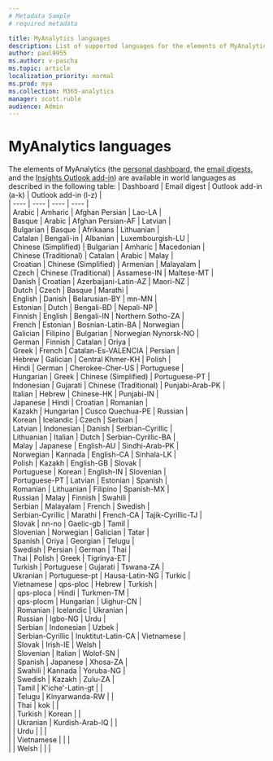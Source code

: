 ```yaml
---
# Metadata Sample
# required metadata

title: MyAnalytics languages
description: List of supported languages for the elements of MyAnalytics
author: paul9955
ms.author: v-pascha
ms.topic: article
localization_priority: normal 
ms.prod: mya
ms.collection: M365-analytics
manager: scott.ruble
audience: Admin
---
```


# MyAnalytics languages

The elements of MyAnalytics (the [personal dashboard](../use/dashboard-2.md), the [email digests](../use/email-digest-2.md), and the [Insights Outlook add-in](../use/add-in.md)) are available in world languages as described in the following table: 
  |  	Dashboard	  |  	Email digest	  |  	Outlook add-in (a-k)	  |  	Outlook add-in (l-z)	  |  
  |  	----	  |  	----	  |  	----	  |  	----	  |  
  |  	Arabic	  |  	Amharic	  |  	Afghan Persian	  |  	Lao-LA	  |  
  |  	Basque	  |  	Arabic	  |  	Afghan Persian-AF	  |  	Latvian	  |  
  |  	Bulgarian	  |  	Basque	  |  	Afrikaans	  |  	Lithuanian	  |  
  |  	Catalan	  |  	Bengali-in	  |  	Albanian	  |  	Luxembourgish-LU	  |  
  |  	Chinese (Simplified)	  |  	Bulgarian	  |  	Amharic	  |  	Macedonian	  |  
  |  	Chinese (Traditional)	  |  	Catalan	  |  	Arabic	  |  	Malay	  |  
  |  	Croatian	  |  	Chinese (Simplified)	  |  	Armenian	  |  	Malayalam	  |  
  |  	Czech	  |  	Chinese (Traditional)	  |  	Assamese-IN	  |  	Maltese-MT	  |  
  |  	Danish	  |  	Croatian	  |  	Azerbaijani-Latin-AZ	  |  	Maori-NZ	  |  
  |  	Dutch	  |  	Czech	  |  	Basque	  |  	Marathi	  |  
  |  	English	  |  	Danish	  |  	Belarusian-BY	  |  	mn-MN	  |  
  |  	Estonian	  |  	Dutch	  |  	Bengali-BD	  |  	Nepali-NP	  |  
  |  	Finnish	  |  	English	  |  	Bengali-IN	  |  	Northern Sotho-ZA	  |  
  |  	French	  |  	Estonian	  |  	Bosnian-Latin-BA	  |  	Norwegian	  |  
  |  	Galician	  |  	Filipino	  |  	Bulgarian	  |  	Norwegian Nynorsk-NO	  |  
  |  	German	  |  	Finnish	  |  	Catalan	  |  	Oriya	  |  
  |  	Greek	  |  	French	  |  	Catalan-Es-VALENCIA	  |  	Persian	  |  
  |  	Hebrew	  |  	Galician	  |  	Central Khmer-KH	  |  	Polish	  |  
  |  	Hindi	  |  	German	  |  	Cherokee-Cher-US	  |  	Portuguese	  |  
  |  	Hungarian	  |  	Greek	  |  	Chinese (Simplified)	  |  	Portuguese-PT	  |  
  |  	Indonesian	  |  	Gujarati	  |  	Chinese (Traditional)	  |  	Punjabi-Arab-PK	  |  
  |  	Italian	  |  	Hebrew	  |  	Chinese-HK	  |  	Punjabi-IN	  |  
  |  	Japanese	  |  	Hindi	  |  	Croatian	  |  	Romanian	  |  
  |  	Kazakh	  |  	Hungarian	  |  	Cusco Quechua-PE	  |  	Russian	  |  
  |  	Korean	  |  	Icelandic	  |  	Czech	  |  	Serbian	  |  
  |  	Latvian	  |  	Indonesian	  |  	Danish	  |  	Serbian-Cyrillic	  |  
  |  	Lithuanian	  |  	Italian	  |  	Dutch	  |  	Serbian-Cyrillic-BA	  |  
  |  	Malay	  |  	Japanese	  |  	English-AU	  |  	Sindhi-Arab-PK	  |  
  |  	Norwegian	  |  	Kannada	  |  	English-CA	  |  	Sinhala-LK	  |  
  |  	Polish	  |  	Kazakh	  |  	English-GB	  |  	Slovak	  |  
  |  	Portuguese	  |  	Korean	  |  	English-IN	  |  	Slovenian	  |  
  |  	Portuguese-PT	  |  	Latvian	  |  	Estonian	  |  	Spanish	  |  
  |  	Romanian	  |  	Lithuanian	  |  	Filipino	  |  	Spanish-MX	  |  
  |  	Russian	  |  	Malay	  |  	Finnish	  |  	Swahili	  |  
  |  	Serbian	  |  	Malayalam	  |  	French	  |  	Swedish	  |  
  |  	Serbian-Cyrillic	  |  	Marathi	  |  	French-CA	  |  	Tajik-Cyrillic-TJ	  |  
  |  	Slovak	  |  	nn-no	  |  	Gaelic-gb	  |  	Tamil	  |  
  |  	Slovenian	  |  	Norwegian	  |  	Galician	  |  	Tatar	  |  
  |  	Spanish	  |  	Oriya	  |  	Georgian	  |  	Telugu	  |  
  |  	Swedish	  |  	Persian	  |  	German	  |  	Thai	  |  
  |  	Thai	  |  	Polish	  |  	Greek	  |  	Tigrinya-ET	  |  
  |  	Turkish	  |  	Portuguese	  |  	Gujarati	  |  	Tswana-ZA	  |  
  |  	Ukranian	  |  	Portuguese-pt	  |  	Hausa-Latin-NG	  |  	Turkic	  |  
  |  	Vietnamese	  |  	qps-ploc	  |  	Hebrew	  |  	Turkish	  |  
  |  		  |  	qps-ploca	  |  	Hindi	  |  	Turkmen-TM	  |  
  |  		  |  	qps-plocm	  |  	Hungarian	  |  	Uighur-CN	  |  
  |  		  |  	Romanian	  |  	Icelandic	  |  	Ukranian	  |  
  |  		  |  	Russian	  |  	Igbo-NG	  |  	Urdu	  |  
  |  		  |  	Serbian	  |  	Indonesian	  |  	Uzbek	  |  
  |  		  |  	Serbian-Cyrillic	  |  	Inuktitut-Latin-CA	  |  	Vietnamese	  |  
  |  		  |  	Slovak	  |  	Irish-IE	  |  	Welsh	  |  
  |  		  |  	Slovenian	  |  	Italian	  |  	Wolof-SN	  |  
  |  		  |  	Spanish	  |  	Japanese	  |  	Xhosa-ZA	  |  
  |  		  |  	Swahili	  |  	Kannada	  |  	Yoruba-NG	  |  
  |  		  |  	Swedish	  |  	Kazakh	  |  	Zulu-ZA	  |  
  |  		  |  	Tamil	  |  	K'iche'-Latin-gt	  |  		  |  
  |  		  |  	Telugu	  |  	Kinyarwanda-RW	  |  		  |  
  |  		  |  	Thai	  |  	kok	  |  		  |  
  |  		  |  	Turkish	  |  	Korean	  |  		  |  
  |  		  |  	Ukranian	  |  	Kurdish-Arab-IQ	  |  		  |  
  |  		  |  	Urdu	  |  		  |  		  |  
  |  		  |  	Vietnamese	  |  		  |  		  |  
  |  		  |  	Welsh	  |  		  |  		  |  

  

<!-- ORIGINAL, WITH LANGUAGE CODES ONLY: 

  |  Dashboard	 |  Email digest  |  Insights Outlook add-in  |  
  |  ----	  |  ----	  |  ----	  |  
  |  	ar	  |  	am	  |  	af	  |  
  |  	bg	  |  	ar	  |  	am	  |  
  |  	ca	  |  	bg	  |  	ar	  |  
  |  	cs	  |  	bn-in	  |  	as-IN	  |  
  |  	da	  |  	ca	  |  	az-Latn-AZ	  |  
  |  	de	  |  	cs	  |  	be-BY	  |  
  |  	el	  |  	cy	  |  	bg	  |  
  |  	en	  |  	da	  |  	bn-BD	  |  
  |  	es	  |  	de	  |  	bn-IN	  |  
  |  	et	  |  	el	  |  	bs-Latn-BA	  |  
  |  	eu	  |  	en	  |  	ca	  |  
  |  	fi	  |  	es	  |  	ca-Es-VALENCIA	  |  
  |  	fr	  |  	et	  |  	chr-Cher-US	  |  
  |  	gl	  |  	eu	  |  	cs	  |  
  |  	he	  |  	fa	  |  	cy	  |  
  |  	hi	  |  	fi	  |  	da	  |  
  |  	hr	  |  	fil	  |  	de	  |  
  |  	hu	  |  	fr	  |  	el	  |  
  |  	id	  |  	gl	  |  	en-AU	  |  
  |  	it	  |  	gu	  |  	en-CA	  |  
  |  	ja	  |  	he	  |  	en-GB	  |  
  |  	kk	  |  	hi	  |  	en-IN	  |  
  |  	ko	  |  	hr	  |  	es	  |  
  |  	lt	  |  	hu	  |  	es-MX	  |  
  |  	lv	  |  	id	  |  	et	  |  
  |  	ms	  |  	is	  |  	eu	  |  
  |  	nl	  |  	it	  |  	fa	  |  
  |  	no	  |  	ja	  |  	fi	  |  
  |  	pl	  |  	kk	  |  	fil	  |  
  |  	pt	  |  	kn	  |  	fr	  |  
  |  	pt-PT	  |  	ko	  |  	fr-CA	  |  
  |  	ro	  |  	lt	  |  	ga-IE	  |  
  |  	ru	  |  	lv	  |  	gd-gb	  |  
  |  	sk	  |  	ml	  |  	gl	  |  
  |  	sl	  |  	mr	  |  	gu	  |  
  |  	sr	  |  	ms	  |  	ha-Latn-NG	  |  
  |  	sr-Cyrl	  |  	nl	  |  	he	  |  
  |  	sv	  |  	nn-no	  |  	hi	  |  
  |  	th	  |  	no	  |  	hr	  |  
  |  	tr	  |  	or	  |  	hu	  |  
  |  	uk	  |  	pl	  |  	hy	  |  
  |  	vi	  |  	pt-pt	  |  	id	  |  
  |  	zh-Hans	  |  	pt	  |  	ig-NG	  |  
  |  	zh-Hant	  |  	qps-ploc	  |  	is	  |  
  |  		  |  	qps-ploca	  |  	it	  |  
  |  		  |  	qps-plocm	  |  	iu-Latn-CA	  |  
  |  		  |  	ro	  |  	ja	  |  
  |  		  |  	ru	  |  	ka	  |  
  |  		  |  	sk	  |  	kk	  |  
  |  		  |  	sl	  |  	km-KH	  |  
  |  		  |  	sr-cyrl	  |  	kn	  |  
  |  		  |  	sr	  |  	ko	  |  
  |  		  |  	sv	  |  	kok	  |  
  |  		  |  	sw	  |  	ku-Arab-IQ	  |  
  |  		  |  	ta	  |  	ky	  |  
  |  		  |  	te	  |  	lb-LU	  |  
  |  		  |  	th	  |  	lo-LA	  |  
  |  		  |  	tr	  |  	lt	  |  
  |  		  |  	uk	  |  	lv	  |  
  |  		  |  	ur	  |  	mi-NZ	  |  
  |  		  |  	vi	  |  	mk	  |  
  |  		  |  	zh-hans	  |  	ml	  |  
  |  		  |  	zh-hant	  |  	mn-MN	  |  
  |  		  |  		  |  	mr	  |  
  |  		  |  		  |  	ms	  |  
  |  		  |  		  |  	mt-MT	  |  
  |  		  |  		  |  	ne-NP	  |  
  |  		  |  		  |  	nl	  |  
  |  		  |  		  |  	nn-NO	  |  
  |  		  |  		  |  	no	  |  
  |  		  |  		  |  	nso-ZA	  |  
  |  		  |  		  |  	or	  |  
  |  		  |  		  |  	pa-Arab-PK	  |  
  |  		  |  		  |  	pa-IN	  |  
  |  		  |  		  |  	pl	  |  
  |  		  |  		  |  	prs	  |  
  |  		  |  		  |  	prs-AF	  |  
  |  		  |  		  |  	pt	  |  
  |  		  |  		  |  	pt-PT	  |  
  |  		  |  		  |  	quc-Latn-gt	  |  
  |  		  |  		  |  	quz-PE	  |  
  |  		  |  		  |  	ro	  |  
  |  		  |  		  |  	ru	  |  
  |  		  |  		  |  	rw-RW	  |  
  |  		  |  		  |  	sd-Arab-PK	  |  
  |  		  |  		  |  	si-LK	  |  
  |  		  |  		  |  	sk	  |  
  |  		  |  		  |  	sl	  |  
  |  		  |  		  |  	sq	  |  
  |  		  |  		  |  	sr	  |  
  |  		  |  		  |  	sr-Cyrl	  |  
  |  		  |  		  |  	sr-Cyrl-BA	  |  
  |  		  |  		  |  	sv	  |  
  |  		  |  		  |  	sw	  |  
  |  		  |  		  |  	ta	  |  
  |  		  |  		  |  	te	  |  
  |  		  |  		  |  	tg-Cyrl-TJ	  |  
  |  		  |  		  |  	th	  |  
  |  		  |  		  |  	ti-ET	  |  
  |  		  |  		  |  	tk-TM	  |  
  |  		  |  		  |  	tn-ZA	  |  
  |  		  |  		  |  	tr	  |  
  |  		  |  		  |  	tt	  |  
  |  		  |  		  |  	ug-CN	  |  
  |  		  |  		  |  	uk	  |  
  |  		  |  		  |  	ur	  |  
  |  		  |  		  |  	uz	  |  
  |  		  |  		  |  	vi	  |  
  |  		  |  		  |  	wo-SN	  |  
  |  		  |  		  |  	xh-ZA	  |  
  |  		  |  		  |  	yo-NG	  |  
  |  		  |  		  |  	zh-Hans	  |  
  |  		  |  		  |  	zh-Hant	  |  
  |  		  |  		  |  	zh-HK	  |  
  |  		  |  		  |  	zu-ZA	  |  

-->